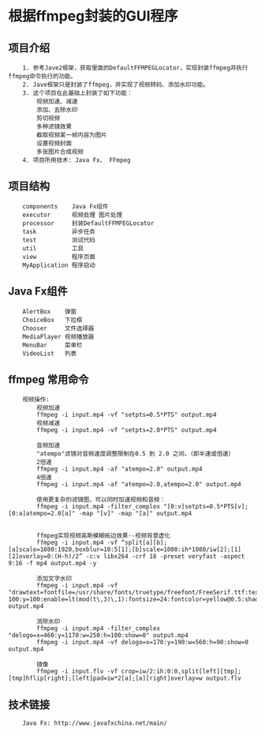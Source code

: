 根据ffmpeg封装的GUI程序
======================

项目介绍
--------

        1. 参考Jave2框架，获取里面的DefaultFFMPEGLocator，实现封装ffmpeg并执行ffmpeg命令执行的功能。
        2. Jave框架只是封装了ffmpeg，并实现了视频转码、添加水印功能。
        3. 这个项目在此基础上封装了如下功能：
            视频加速、减速
            添加、去除水印
            剪切视频
            多种滤镜效果
            截取视频某一帧内容为图片
            设置视频封面
            多张图片合成视频
        4. 项目所用技术: Java Fx、 FFmpeg

项目结构
--------
        components    Java Fx组件
        executor      视频处理 图片处理
        processor     封装DefaultFFMPEGLocator
        task          异步任务
        test          测试代码
        util          工具
        view          程序页面
        MyApplication 程序启动
        
Java Fx组件
-----------
        AlertBox    弹窗
        ChoiceBox   下拉框
        Chooser     文件选择器
        MediaPlayer 视频播放器
        MenuBar     菜单栏
        VideoList   列表
        
ffmpeg 常用命令
---------------
        视频操作:
        	视频加速
        	ffmpeg -i input.mp4 -vf "setpts=0.5*PTS" output.mp4
        	视频减速
        	ffmpeg -i input.mp4 -vf "setpts=2.0*PTS" output.mp4
        
        	音频加速
        	"atempo"滤镜对音频速度调整限制在0.5 到 2.0 之间，（即半速或倍速）
        	2倍速
        	ffmpeg -i input.mp4 -af "atempo=2.0" output.mp4
        	4倍速
        	ffmpeg -i input.mp4 -af "atempo=2.0,atempo=2.0" output.mp4
        
        	使用更复杂的滤镜图，可以同时加速视频和音频：
        	ffmpeg -i input.mp4 -filter_complex "[0:v]setpts=0.5*PTS[v];[0:a]atempo=2.0[a]" -map "[v]" -map "[a]" output.mp4
        	
        	
        	ffmpeg实现视频高斯模糊拓边效果--视频背景虚化
        	ffmpeg -i input.mp4 -vf “split[a][b];[a]scale=1080:1920,boxblur=10:5[1];[b]scale=1080:ih*1080/iw[2];[1][2]overlay=0:(H-h)/2” -c:v libx264 -crf 18 -preset veryfast -aspect 9:16 -f mp4 output.mp4 -y
        	
        	添加文字水印
        	ffmpeg -i input.mp4 -vf "drawtext=fontfile=/usr/share/fonts/truetype/freefont/FreeSerif.ttf:text='testtest':x=w-100:y=100:enable=lt(mod(t\,3)\,1):fontsize=24:fontcolor=yellow@0.5:shadowy=2" output.mp4
        	
        	消除水印
        	ffmpeg -i input.mp4 -filter_complex "delogo=x=460:y=1170:w=250:h=100:show=0" output.mp4
        	ffmpeg -i input.mp4 -vf delogo=x=170:y=190:w=560:h=90:show=0 output.mp4
        	
        	镜像
        	ffmpeg -i input.flv -vf crop=iw/2:ih:0:0,split[left][tmp];[tmp]hflip[right];[left]pad=iw*2[a];[a][right]overlay=w output.flv
     
技术链接
--------
        Java Fx: http://www.javafxchina.net/main/   